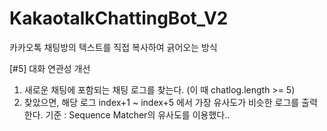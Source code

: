 # KakaotalkChattingBot_V2

카카오톡 채팅방의 텍스트를 직접 복사하여 긁어오는 방식  
  
  
[#5] 대화 연관성 개선
1. 새로운 채팅에 포함되는 채팅 로그를 찾는다. (이 때 chatlog.length >= 5)
2. 찾았으면, 해당 로그 index+1 ~ index+5 에서 가장 유사도가 비슷한 로그를 출력한다.
기준 : Sequence Matcher의 유사도를 이용했다..
